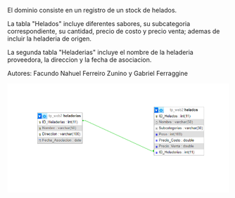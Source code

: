 El dominio consiste en un registro de un stock de helados.

La tabla "Helados" incluye diferentes sabores, 
su subcategoria correspondiente, su cantidad, precio de costo
y precio venta; ademas de incluir la heladeria de origen.

La segunda tabla "Heladerias" incluye el nombre de la heladeria proveedora, la direccion y la
fecha de asociacion. 

Autores: Facundo Nahuel Ferreiro Zunino y Gabriel Ferraggine

![image](https://github.com/GabrielFerraggine/TPE_WEB_2/blob/main/Diagrama.png)
